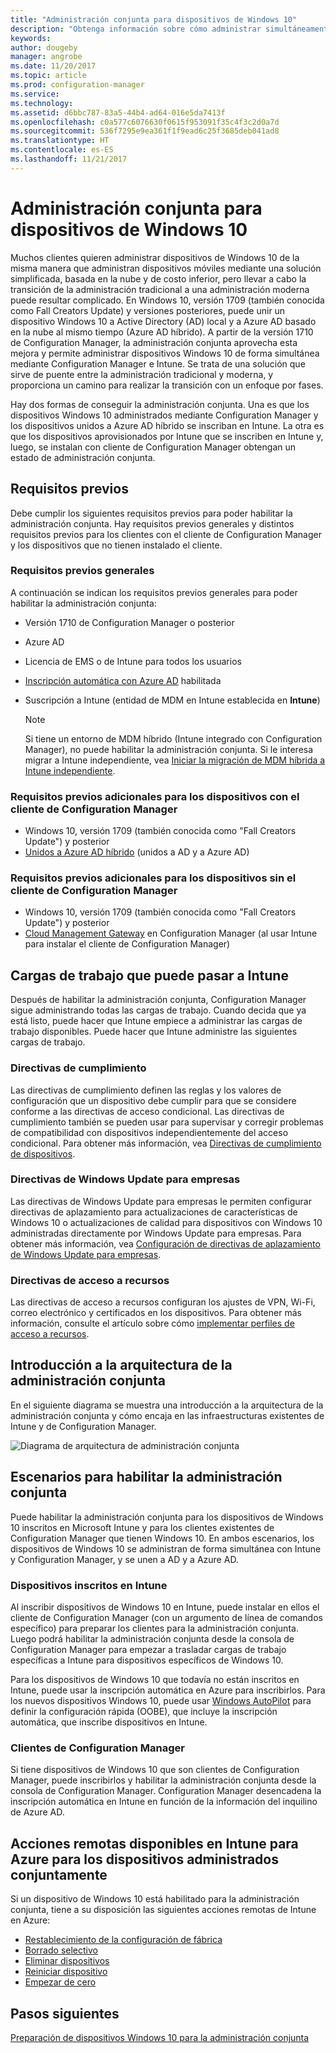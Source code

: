 ```yaml
---
title: "Administración conjunta para dispositivos de Windows 10"
description: "Obtenga información sobre cómo administrar simultáneamente dispositivos Windows 10 mediante Configuration Manager y Microsoft Intune."
keywords: 
author: dougeby
manager: angrobe
ms.date: 11/20/2017
ms.topic: article
ms.prod: configuration-manager
ms.service: 
ms.technology: 
ms.assetid: d6bbc787-83a5-44b4-ad64-016e5da7413f
ms.openlocfilehash: c0a577c6076630f0615f953091f35c4f3c2d0a7d
ms.sourcegitcommit: 536f7295e9ea361f1f9ead6c25f3685deb041ad8
ms.translationtype: HT
ms.contentlocale: es-ES
ms.lasthandoff: 11/21/2017
---
```

# <a name="co-management-for-windows-10-devices"></a>Administración conjunta para dispositivos de Windows 10    
<!-- 1350871 -->
Muchos clientes quieren administrar dispositivos de Windows 10 de la misma manera que administran dispositivos móviles mediante una solución simplificada, basada en la nube y de costo inferior, pero llevar a cabo la transición de la administración tradicional a una administración moderna puede resultar complicado. En Windows 10, versión 1709 (también conocida como Fall Creators Update) y versiones posteriores, puede unir un dispositivo Windows 10 a Active Directory (AD) local y a Azure AD basado en la nube al mismo tiempo (Azure AD híbrido). A partir de la versión 1710 de Configuration Manager, la administración conjunta aprovecha esta mejora y permite administrar dispositivos Windows 10 de forma simultánea mediante Configuration Manager e Intune. Se trata de una solución que sirve de puente entre la administración tradicional y moderna, y proporciona un camino para realizar la transición con un enfoque por fases. 

Hay dos formas de conseguir la administración conjunta.  Una es que los dispositivos Windows 10 administrados mediante Configuration Manager y los dispositivos unidos a Azure AD híbrido se inscriban en Intune. La otra es que los dispositivos aprovisionados por Intune que se inscriben en Intune y, luego, se instalan con cliente de Configuration Manager obtengan un estado de administración conjunta.  

## <a name="prerequisites"></a>Requisitos previos
Debe cumplir los siguientes requisitos previos para poder habilitar la administración conjunta. Hay requisitos previos generales y distintos requisitos previos para los clientes con el cliente de Configuration Manager y los dispositivos que no tienen instalado el cliente.

### <a name="general-prerequisites"></a>Requisitos previos generales
A continuación se indican los requisitos previos generales para poder habilitar la administración conjunta:  

- Versión 1710 de Configuration Manager o posterior
- Azure AD
- Licencia de EMS o de Intune para todos los usuarios
- [Inscripción automática con Azure AD](https://docs.microsoft.com/intune/windows-enroll#enable-windows-10-automatic-enrollment) habilitada
- Suscripción a Intune &#40;entidad de MDM en Intune establecida en **Intune**&#41;


   > [!Note]  
   > Si tiene un entorno de MDM híbrido (Intune integrado con Configuration Manager), no puede habilitar la administración conjunta. Si le interesa migrar a Intune independiente, vea [Iniciar la migración de MDM híbrida a Intune independiente](/sccm/mdm/deploy-use/migrate-hybridmdm-to-intunesa).

### <a name="additional-prerequisites-for-devices-with-the-configuration-manager-client"></a>Requisitos previos adicionales para los dispositivos con el cliente de Configuration Manager
- Windows 10, versión 1709 (también conocida como "Fall Creators Update") y posterior
- [Unidos a Azure AD híbrido](https://docs.microsoft.com/azure/active-directory/device-management-hybrid-azuread-joined-devices-setup) (unidos a AD y a Azure AD)

### <a name="additional-prerequisites-for-devices-without-the-configuration-manager-client"></a>Requisitos previos adicionales para los dispositivos sin el cliente de Configuration Manager
- Windows 10, versión 1709 (también conocida como "Fall Creators Update") y posterior
- [Cloud Management Gateway](/sccm/core/clients/manage/manage-clients-internet#cloud-management-gateway) en Configuration Manager (al usar Intune para instalar el cliente de Configuration Manager)

## <a name="workloads-you-can-switch-to-intune"></a>Cargas de trabajo que puede pasar a Intune
Después de habilitar la administración conjunta, Configuration Manager sigue administrando todas las cargas de trabajo. Cuando decida que ya está listo, puede hacer que Intune empiece a administrar las cargas de trabajo disponibles. Puede hacer que Intune administre las siguientes cargas de trabajo.   

### <a name="compliance-policies"></a>Directivas de cumplimiento
Las directivas de cumplimiento definen las reglas y los valores de configuración que un dispositivo debe cumplir para que se considere conforme a las directivas de acceso condicional. Las directivas de cumplimiento también se pueden usar para supervisar y corregir problemas de compatibilidad con dispositivos independientemente del acceso condicional. Para obtener más información, vea [Directivas de cumplimiento de dispositivos](/sccm/mdm/deploy-use/device-compliance-policies).  

### <a name="windows-update-for-business-policies"></a>Directivas de Windows Update para empresas
Las directivas de Windows Update para empresas le permiten configurar directivas de aplazamiento para actualizaciones de características de Windows 10 o actualizaciones de calidad para dispositivos con Windows 10 administradas directamente por Windows Update para empresas. Para obtener más información, vea [Configuración de directivas de aplazamiento de Windows Update para empresas](/sccm/sum/deploy-use/integrate-windows-update-for-business-windows-10#configure-windows-update-for-business-deferral-policies).  

### <a name="resource-access-policies"></a>Directivas de acceso a recursos
Las directivas de acceso a recursos configuran los ajustes de VPN, Wi-Fi, correo electrónico y certificados en los dispositivos. Para obtener más información, consulte el artículo sobre cómo [implementar perfiles de acceso a recursos](/sccm/protect/deploy-use/deploy-wifi-vpn-email-cert-profiles).

## <a name="architectural-overview-for-co-management"></a>Introducción a la arquitectura de la administración conjunta
En el siguiente diagrama se muestra una introducción a la arquitectura de la administración conjunta y cómo encaja en las infraestructuras existentes de Intune y de Configuration Manager.

![Diagrama de arquitectura de administración conjunta](./media/co-management-arch.svg)

## <a name="scenarios-to-enable-co-management"></a>Escenarios para habilitar la administración conjunta  
Puede habilitar la administración conjunta para los dispositivos de Windows 10 inscritos en Microsoft Intune y para los clientes existentes de Configuration Manager que tienen Windows 10. En ambos escenarios, los dispositivos de Windows 10 se administran de forma simultánea con Intune y Configuration Manager, y se unen a AD y a Azure AD.  

### <a name="devices-enrolled-in-intune"></a>Dispositivos inscritos en Intune  
Al inscribir dispositivos de Windows 10 en Intune, puede instalar en ellos el cliente de Configuration Manager (con un argumento de línea de comandos específico) para preparar los clientes para la administración conjunta. Luego podrá habilitar la administración conjunta desde la consola de Configuration Manager para empezar a trasladar cargas de trabajo específicas a Intune para dispositivos específicos de Windows 10.  

Para los dispositivos de Windows 10 que todavía no están inscritos en Intune, puede usar la inscripción automática en Azure para inscribirlos. Para los nuevos dispositivos Windows 10, puede usar [Windows AutoPilot](https://docs.microsoft.com/intune/enrollment-autopilot) para definir la configuración rápida (OOBE), que incluye la inscripción automática, que inscribe dispositivos en Intune.  

### <a name="configuration-manager-clients"></a>Clientes de Configuration Manager
Si tiene dispositivos de Windows 10 que son clientes de Configuration Manager, puede inscribirlos y habilitar la administración conjunta desde la consola de Configuration Manager. Configuration Manager desencadena la inscripción automática en Intune en función de la información del inquilino de Azure AD.  


## <a name="remote-actions-available-in-intune-on-azure-for-co-managed-devices"></a>Acciones remotas disponibles en Intune para Azure para los dispositivos administrados conjuntamente
Si un dispositivo de Windows 10 está habilitado para la administración conjunta, tiene a su disposición las siguientes acciones remotas de Intune en Azure:  
- [Restablecimiento de la configuración de fábrica](https://docs.microsoft.com/intune/devices-wipe#factory-reset)
- [Borrado selectivo](https://docs.microsoft.com/intune/apps-selective-wipe)
- [Eliminar dispositivos](https://docs.microsoft.com/intune/devices-wipe#delete-devices-from-the-azure-active-directory-portal)
- [Reiniciar dispositivo](https://docs.microsoft.com/intune/device-restart)
- [Empezar de cero](https://docs.microsoft.com/intune/device-fresh-start)

## <a name="next-steps"></a>Pasos siguientes
[Preparación de dispositivos Windows 10 para la administración conjunta](co-management-prepare.md)